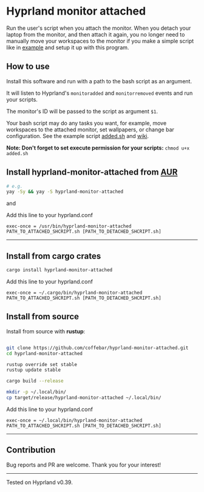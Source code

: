 # Hyprland monitor attached

Run the user's script when you attach the monitor. When you detach your laptop from the monitor, and then attach it again, you no longer need to manually move your workspaces to the monitor if you make a simple script like in [example](https://github.com/coffebar/hyprland-monitor-attached/blob/main/added.sh) and setup it up with this program.

## How to use

Install this software and run with a path to the bash script as an argument.

It will listen to Hyprland's `monitoradded` and `monitorremoved` events and run your scripts.

The monitor's ID will be passed to the script as argument `$1`.

Your bash script may do any tasks you want, for example, move workspaces to the attached monitor, set wallpapers, or change bar configuration. See the example script [added.sh](https://github.com/coffebar/hyprland-monitor-attached/blob/main/added.sh) and [wiki](https://wiki.hyprland.org/Configuring/Dispatchers/).

**Note: Don't forget to set execute permission for your scripts:** `chmod u+x added.sh`

## Install **hyprland-monitor-attached** from [AUR](https://aur.archlinux.org/packages/hyprland-monitor-attached)

```bash 
# e.g.
yay -Sy && yay -S hyprland-monitor-attached
```

and

Add this line to your hyprland.conf

```
exec-once = /usr/bin/hyprland-monitor-attached PATH_TO_ATTACHED_SHCRIPT.sh [PATH_TO_DETACHED_SHCRIPT.sh]
```

-----


## Install from cargo crates

```bash
cargo install hyprland-monitor-attached
```

Add this line to your hyprland.conf

```
exec-once = ~/.cargo/bin/hyprland-monitor-attached PATH_TO_ATTACHED_SHCRIPT.sh [PATH_TO_DETACHED_SHCRIPT.sh]
```


## Install from source

Install from source with **rustup**:

```bash

git clone https://github.com/coffebar/hyprland-monitor-attached.git
cd hyprland-monitor-attached

rustup override set stable
rustup update stable

cargo build --release

mkdir -p ~/.local/bin/
cp target/release/hyprland-monitor-attached ~/.local/bin/

```
Add this line to your hyprland.conf

```
exec-once = ~/.local/bin/hyprland-monitor-attached PATH_TO_ATTACHED_SHCRIPT.sh [PATH_TO_DETACHED_SHCRIPT.sh]
```

-----

## Contribution

Bug reports and PR are welcome. Thank you for your interest!

-----

Tested on Hyprland v0.39.
